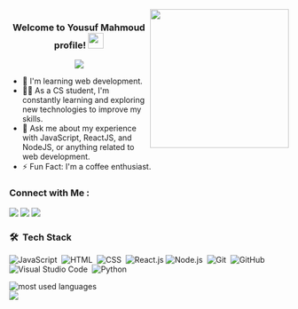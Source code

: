 
<img width="250" align="right" src="https://user-images.githubusercontent.com/74038190/243078834-72903324-cf57-4e90-80a6-ed3c9734e0ed.gif">

<h3 align="center">
  Welcome to Yousuf Mahmoud profile!
  <img src="https://media.giphy.com/media/hvRJCLFzcasrR4ia7z/giphy.gif" width="28">
</h3>

<!-- Typing SVG by DenverCoder1 - https://github.com/DenverCoder1/readme-typing-svg -->
<p align="center">
  <a href="https://github.com/DenverCoder1/readme-typing-svg"><img src="https://readme-typing-svg.herokuapp.com/?lines=Full-stack%20web%20developer;Always%20learning%20new%20things&font=Fira%20Code&center=true&width=440&height=45&color=f75c7e&vCenter=true&size=22"></a>
</p> 

- 🏢 I'm learning web development.
- 👨‍💻 As a CS student, I'm constantly learning and exploring new technologies to improve my skills.
- 💬 Ask me about my experience with JavaScript, ReactJS, and NodeJS, or anything related to web development.
- ⚡ Fun Fact: I'm a coffee enthusiast.


### Connect with Me :

<a href="https://www.linkedin.com/in/yousuf-mahmoud-a05764242/" target="_blank"><img src="https://img.shields.io/badge/-Yousuf%20Mahmoud-0077B5?style=for-the-badge&logo=Linkedin&logoColor=white"/></a>
<a href="https://t.me/yousufsmahmoud" target="_blank"><img src="https://img.shields.io/badge/-Yousuf%20Mahmoud-0077B5?style=for-the-badge&logo=Telegram&logoColor=white"/></a>
<a href="https://discord.com/users/yousufmahmoud" target="_blank"><img src="https://img.shields.io/badge/-Yousuf%20Mahmoud-0077B5?style=for-the-badge&logo=Discord&logoColor=white"/></a>
### 🛠 &nbsp;Tech Stack
![JavaScript](https://img.shields.io/badge/-JavaScript-05122A?style=flat&logo=javascript)&nbsp;
![HTML](https://img.shields.io/badge/-HTML-05122A?style=flat&logo=HTML5)&nbsp;
![CSS](https://img.shields.io/badge/-CSS-05122A?style=flat&logo=CSS3&logoColor=1572B6)&nbsp;
![React.js](https://img.shields.io/badge/-React-05122A?style=flat&logo=react)
![Node.js](https://img.shields.io/badge/-Node.js-05122A?style=flat&logo=node.js&logoColor=339933)&nbsp;
![Git](https://img.shields.io/badge/-Git-05122A?style=flat&logo=git)&nbsp;
![GitHub](https://img.shields.io/badge/-GitHub-05122A?style=flat&logo=github)&nbsp;
![Visual Studio Code](https://img.shields.io/badge/-Visual%20Studio%20Code-05122A?style=flat&logo=visual-studio-code&logoColor=007ACC)&nbsp;
![Python](https://img.shields.io/badge/-Python%20-05122A?style=flat&logo=python)&nbsp;




<img align="left" src="https://github-readme-stats.vercel.app/api/top-langs?username=yousufsmahmoud&show_icons=true&locale=en&layout=compact&theme=radical" alt="most used languages" />
<br>
<a href="https://komarev.com/ghpvc/?username=yousufsmahmoud&style=for-the-badge">
    <img src="https://komarev.com/ghpvc/?username=yousufsmahmoud&style=for-the-badge">
</a>
